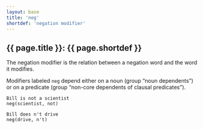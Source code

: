 ```yaml
---
layout: base
title: 'neg'
shortdef: 'negation modifier'
---
```


## {{ page.title }}: {{ page.shortdef }}

The negation modifier is the relation between a negation word and the
word it modifies.

Modifiers labeled `neg` depend either on a noun (group “noun
dependents”) or on a predicate (group “non-core dependents of clausal
predicates”).

~~~ sdparse
Bill is not a scientist
neg(scientist, not)
~~~

~~~ sdparse
Bill does n't drive
neg(drive, n't)
~~~
